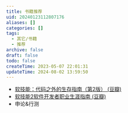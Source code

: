 ```yaml
---
title: 书籍推荐
uid: 20240123112807176
aliases: []
categories: []
tags:
  - 其它/书籍
  - 推荐
archive: false
draft: false
todo: false
createTime: 2023-05-07 22:01:31
updateTime: 2024-08-02 13:59:50
---
```


- [软技能：代码之外的生存指南（第2版） (豆瓣)](https://book.douban.com/subject/36044253/)
- [软技能2软件开发者职业生涯指南 (豆瓣)](https://book.douban.com/subject/35043940/)
- 申论&行测
